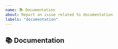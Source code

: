 ```yaml
---
name: 📚 Documentation
about: Report an issue related to documentation
labels: "documentation"
---
```


## 📚 Documentation

<!--- (A clear and concise description of what the issue is.)

(Write your answer here.)  --->
